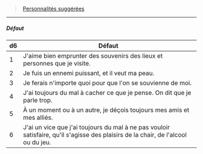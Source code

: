 ﻿---
!PersonalityDefectItem
Table: >+
  |d6|Défaut|

  |---|---|

  |1|J'aime bien emprunter des souvenirs des lieux <!--br-->et personnes que je visite.|

  |2|Je fuis un ennemi puissant, et il veut ma peau.|

  |3|Je ferais n'importe quoi pour que l'on se <!--br-->souvienne de moi.|

  |4|J'ai toujours du mal à cacher ce que je pense. <!--br-->On dit que je parle trop.|

  |5|À un moment ou à un autre, je déçois toujours <!--br-->mes amis et mes alliés.|

  |6|J'ai un vice que j'ai toujours du mal à ne pas <!--br-->vouloir satisfaire, qu'il s'agisse des plaisirs de <!--br-->la chair, de l'alcool ou du jeu.|

Id: background_itinerant_hd.md#défaut
ParentLink: background_itinerant_hd.md#personnalités-suggérées
Name: Défaut
ParentName: Personnalités suggérées
NameLevel: 5
Attributes:
  Name: Défaut
  Markdown: >+
    ##### <!--Name-->Défaut<!--/Name-->


    |d6|Défaut|

    |---|---|

    |1|J'aime bien emprunter des souvenirs des lieux <!--br-->et personnes que je visite.|

    |2|Je fuis un ennemi puissant, et il veut ma peau.|

    |3|Je ferais n'importe quoi pour que l'on se <!--br-->souvienne de moi.|

    |4|J'ai toujours du mal à cacher ce que je pense. <!--br-->On dit que je parle trop.|

    |5|À un moment ou à un autre, je déçois toujours <!--br-->mes amis et mes alliés.|

    |6|J'ai un vice que j'ai toujours du mal à ne pas <!--br-->vouloir satisfaire, qu'il s'agisse des plaisirs de <!--br-->la chair, de l'alcool ou du jeu.|

  Table: >+
    |d6|Défaut|

    |---|---|

    |1|J'aime bien emprunter des souvenirs des lieux <!--br-->et personnes que je visite.|

    |2|Je fuis un ennemi puissant, et il veut ma peau.|

    |3|Je ferais n'importe quoi pour que l'on se <!--br-->souvienne de moi.|

    |4|J'ai toujours du mal à cacher ce que je pense. <!--br-->On dit que je parle trop.|

    |5|À un moment ou à un autre, je déçois toujours <!--br-->mes amis et mes alliés.|

    |6|J'ai un vice que j'ai toujours du mal à ne pas <!--br-->vouloir satisfaire, qu'il s'agisse des plaisirs de <!--br-->la chair, de l'alcool ou du jeu.|

AttributesDictionary: >+
  Name: Défaut

  Markdown: >+

    ##### <!--Name-->Défaut<!--/Name-->





    |d6|Défaut|



    |---|---|



    |1|J'aime bien emprunter des souvenirs des lieux <!--br-->et personnes que je visite.|



    |2|Je fuis un ennemi puissant, et il veut ma peau.|



    |3|Je ferais n'importe quoi pour que l'on se <!--br-->souvienne de moi.|



    |4|J'ai toujours du mal à cacher ce que je pense. <!--br-->On dit que je parle trop.|



    |5|À un moment ou à un autre, je déçois toujours <!--br-->mes amis et mes alliés.|



    |6|J'ai un vice que j'ai toujours du mal à ne pas <!--br-->vouloir satisfaire, qu'il s'agisse des plaisirs de <!--br-->la chair, de l'alcool ou du jeu.|



  Table: >+

    |d6|Défaut|



    |---|---|



    |1|J'aime bien emprunter des souvenirs des lieux <!--br-->et personnes que je visite.|



    |2|Je fuis un ennemi puissant, et il veut ma peau.|



    |3|Je ferais n'importe quoi pour que l'on se <!--br-->souvienne de moi.|



    |4|J'ai toujours du mal à cacher ce que je pense. <!--br-->On dit que je parle trop.|



    |5|À un moment ou à un autre, je déçois toujours <!--br-->mes amis et mes alliés.|



    |6|J'ai un vice que j'ai toujours du mal à ne pas <!--br-->vouloir satisfaire, qu'il s'agisse des plaisirs de <!--br-->la chair, de l'alcool ou du jeu.|



---
> [Personnalités suggérées](hd_background_itinerant_personnalites_suggerees.md)

---

##### Défaut

|d6|Défaut|
|---|---|
|1|J'aime bien emprunter des souvenirs des lieux et personnes que je visite.|
|2|Je fuis un ennemi puissant, et il veut ma peau.|
|3|Je ferais n'importe quoi pour que l'on se souvienne de moi.|
|4|J'ai toujours du mal à cacher ce que je pense. On dit que je parle trop.|
|5|À un moment ou à un autre, je déçois toujours mes amis et mes alliés.|
|6|J'ai un vice que j'ai toujours du mal à ne pas vouloir satisfaire, qu'il s'agisse des plaisirs de la chair, de l'alcool ou du jeu.|

